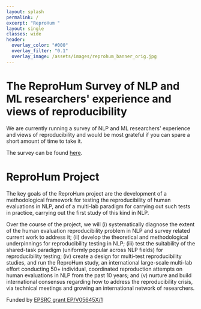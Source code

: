 ```yaml
---
layout: splash
permalink: /
excerpt: "ReproHum "
layout: single
classes: wide
header:
  overlay_color: "#000"
  overlay_filter: "0.1"
  overlay_image: /assets/images/reprohum_banner_orig.jpg
---
```


# The ReproHum Survey of NLP and ML researchers' experience and views of reproducibility
We are currently running a survey of NLP and ML researchers' experience and views of reproducibility and would be most grateful if you can spare a short amount of time to take it.

The survey can be found [here](https://docs.google.com/forms/d/e/1FAIpQLSfg1C2seS6ciHGUFdiksf3ofeMzBOtEz7HIoBw5u5YKJIxPMQ).

# ReproHum Project

The key goals of the ReproHum project are the development of a methodological framework for testing the reproducibility of human evaluations in NLP, and of a multi-lab paradigm for carrying out such tests in practice, carrying out the first study of this kind in NLP.

Over the course of the project, we will (i) systematically diagnose the extent of the human evaluation reproducibility problem in NLP and survey related current work to address it; (ii) develop the theoretical and methodological underpinnings for reproducibility testing in NLP; (iii) test the suitability of the shared-task paradigm (uniformly popular across NLP fields) for reproducibility testing; (iv) create a design for multi-test reproducibility studies, and run the ReproHum study, an international large-scale multi-lab effort conducting 50+ individual, coordinated reproduction attempts on human evaluations in NLP from the past 10 years; and (v) nurture and build international consensus regarding how to address the reproducibility crisis, via technical meetings and growing an international network of researchers.

Funded by [EPSRC grant EP/V05645X/1](https://gow.epsrc.ukri.org/NGBOViewGrant.aspx?GrantRef=EP/V05645X/1)


<!-- 
# The ReproHum Project
The ReproHum projects aims to define, measure, and improve reproducibility in the field of Natural Language Processing.  The project is funded under [EPSRC grant EP/V05645X/1](https://gow.epsrc.ukri.org/NGBOViewGrant.aspx?GrantRef=EP/V05645X/1).  Reproducibility is one of the cornerstones of scientific research yet experimentla results for NLP systems are seldom reproduced.  Even when they are, results tend to be worse than in the original publication.

The ReproHum project aims improve the current reproducibility situation in NLP.  The main goals are:
* Diagnose the extent of the reproducibility problem in NLP and identify barriers to carrying out replication work.
* Develop a methodological framework for testing the reproducibility of human evaluations in NLP.
* Design then perform the ReproHum multi-lab study where partner labs reproduce human evaluation results from the last 10 years, covering a variety of areas within NLP.  In addition, continue the ReproGen shared task.
* Provide guidance on reproducibility to the NLP community and build a concensus within the community on how NLP as a field can continue to improve in this regard.

The project is funded under [EPSRC grant EP/V05645X/1](https://gow.epsrc.ukri.org/NGBOViewGrant.aspx?GrantRef=EP/V05645X/1).



## Project overview
The project will take place over the 18 months from April 2022.  There are six work packages.


### Survey of NLP researchers
We will shortly be conducting a surveys on the attitudes towards reproducibility in NLP, as well as the barriers that are faced by researchers.


### ReproGen
The ReproGen shared task was first run as [ReproGen 2021](https://reprogen.github.io/2021) and is being run again as [ReproGen 2022](https://reprogen.github.io).  There are two tracks, one where participants can attempt reproduction of human or automated evaluations from a common list of published papers, and a second where participants can reproduct their own prior work.


### Multi-lab reproducibility study
A major part of the ReproHum project is a large multi-lab study where partner labs from across the world will reproduce results from a variety of papers from the last 10 years.  We are still open to new partner labs joining, please contact the organisers (links above).

Partner labs will run reproductions of prior results from a selection of papers.  For each paper, reproduction will by attempted by two labs in the first [degree of reproducibility](https://aclanthology.org/2020.inlg-1.24), with evaluation in increasing degree applied to any papers that are reproducable in a lower degree.


### Quantified Reproducibility Assessment
To obtain a single score estimating the degree of reproducibility of a given system and evaluation measure we will carry out a quantified reproducibility assessment (Belz, 2021).  We will calculate the coefficient of variation with adjustment for small sample size.  Code implementation can be found [here](https://github.com/asbelz/coeff-var) 


## ReproHum project & pre-project
* Anya Belz, Maja Popović, and Simon Mille. 2022.  [Quantified reproducibility assessment of nlp results](https://arxiv.org/abs/2204.05961)

* Anya Belz, Shubham Agarwal, Anastasia Shimorina, and Ehud Reiter. 2021a. [A systematic review of re-producibility research in natural language processing](https://aclanthology.org/2021.eacl-main.29).  In Proceedings of the 16th Conference of the European Chapter of the Association for Computational Linguistics: Main Volume, pages 381–393, Online.  Association for Computational Linguistics.


## Other interesting papers on reproduction

* Anya Belz, Anastasia Shimorina, Shubham Agarwal, and Ehud Reiter. 2021b.  [The ReproGen shared task on reproducibility of human evaluations in NLG: Overview and results](https://aclanthology.org/2021.inlg-1.24). In Proceedings of the 14th International Conference on Natural Language Generation, pages 249–258, Aberdeen, Scotland, UK.  Association for Computational Linguistics.

* Margot Mieskes, Karën Fort, Aurélie Névéol, Cyril Grouin, and Kevin Cohen. 2019. [Community perspective on replicability in natural language processing](https://aclanthology.org/R19-1089). In Proceedings of the International Conference on Recent Advances in Natural Language Processing (RANLP 2019), pages 768–775, Varna, Bulgaria.  INCOMA Ltd.

* Monya Baker. 2016. [Is there a reproducibility crisis?](https://www.nature.com/articles/533452a)  Nature, 533:452–454

* Open Science Collaboration. 2015.  [Estimating the reproducibility of psychological science](https://www.science.org/doi/10.1126/science.aac4716), 349(6251).

-->
